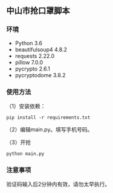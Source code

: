 

## 中山市抢口罩脚本

### 环境
- Python 3.6
- beautifulsoup4 4.8.2
- requests 2.22.0
- pillow 7.0.0
- pycrypto 2.6.1
- pycryptodome 3.8.2

### 使用方法

（1）安装依赖：

````
pip install -r requirements.txt
````

（2）编辑main.py。填写手机号码。

（3）开抢
````
python main.py
````

### 注意事项

验证码输入后2分钟内有效，请勿太早执行。

